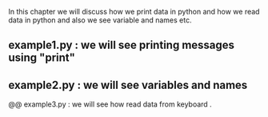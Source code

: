 In this chapter we will discuss how we print data in python and how we read data 
in python and also we see variable and names etc.

## example1.py : we will see printing messages using "print"

## example2.py : we will see variables and names

@@ example3.py : we will see how read data from keyboard .